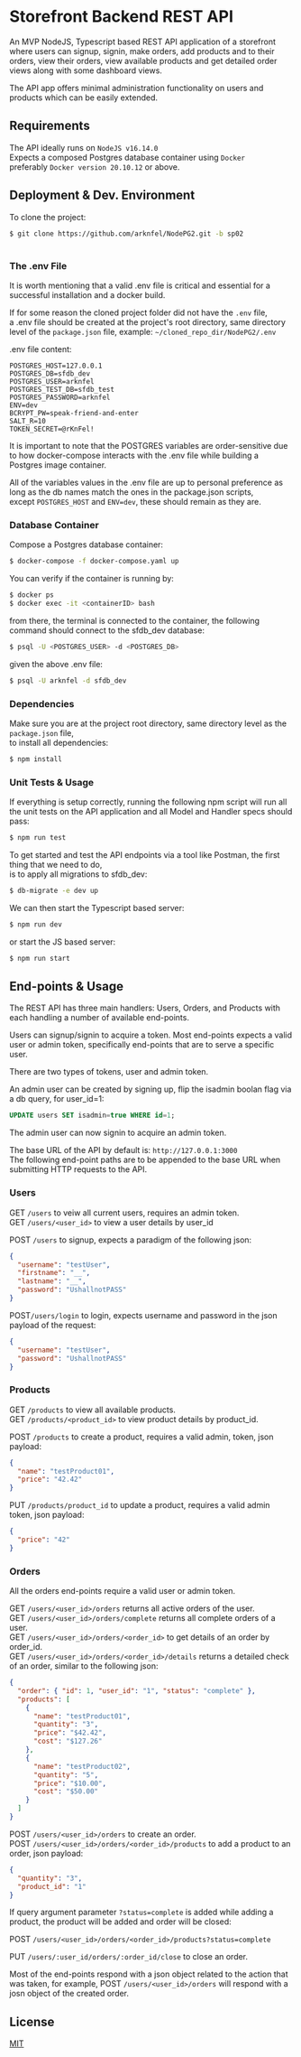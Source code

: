 # Storefront Backend REST API

An MVP NodeJS, Typescript based REST API application of a storefront where users can signup, signin, make orders, add products and to their orders, view their orders, view available products and get detailed order views along with some dashboard views.  
  
The API app offers minimal administration functionality on users and products which can be easily extended.

## Requirements
The API ideally runs on
```NodeJS v16.14.0```  
Expects a composed Postgres database container using ```Docker```  
preferably ```Docker version 20.10.12``` or above.

## Deployment & Dev. Environment
To clone the project:
```bash
$ git clone https://github.com/arknfel/NodePG2.git -b sp02
```  
#
### The .env File
It is worth mentioning that a valid .env file is critical and essential for a successful installation and a docker build.

If for some reason the cloned project folder did not have the `.env` file,  
a .env file should be created at the project's root directory, same directory level of the `package.json` file, example: `~/cloned_repo_dir/NodePG2/.env`  

.env file content:
```text
POSTGRES_HOST=127.0.0.1
POSTGRES_DB=sfdb_dev
POSTGRES_USER=arknfel
POSTGRES_TEST_DB=sfdb_test
POSTGRES_PASSWORD=arknfel
ENV=dev
BCRYPT_PW=speak-friend-and-enter
SALT_R=10
TOKEN_SECRET=@rKnFel!
```  
It is important to note that the POSTGRES variables are order-sensitive due to how docker-compose interacts with the .env file while building a Postgres image container.  

All of the variables values in the .env file are up to personal preference as long as the db names match the ones in the package.json scripts,  
except `POSTGRES_HOST` and `ENV=dev`, these should remain as they are.

### Database Container

Compose a Postgres database container:
```bash
$ docker-compose -f docker-compose.yaml up
```
You can verify if the container is running by:  
```bash
$ docker ps
$ docker exec -it <containerID> bash
```
from there, the terminal is connected to the container, the following command should connect to the sfdb_dev database:
```bash
$ psql -U <POSTGRES_USER> -d <POSTGRES_DB>
```
given the above .env file:
```bash
$ psql -U arknfel -d sfdb_dev
```

### Dependencies
Make sure you are at the project root directory, same directory level as the `package.json` file,  
to install all dependencies:
```bash
$ npm install
```
### Unit Tests & Usage
If everything is setup correctly, running the following npm script will run all the unit tests on the API application and all Model and Handler specs should pass:
```bash
$ npm run test
```  

To get started and test the API endpoints via a tool like Postman, the first thing that we need to do,  
is to apply all migrations to sfdb_dev:
```bash
$ db-migrate -e dev up
```

We can then start the Typescript based server:
```bash
$ npm run dev
```  
or start the JS based server:
```bash
$ npm run start
```
##
## End-points & Usage
The REST API has three main handlers: Users, Orders, and Products
with each handling a number of available end-points.  

Users can signup/signin to acquire a token. Most end-points expects a valid user or admin token,
specifically end-points that are to serve a specific user.

There are two types of tokens, user and admin token.  

An admin user can be created by signing up,
flip the  isadmin boolan flag via a db query, for user_id=1:
```sql
UPDATE users SET isadmin=true WHERE id=1;
```  
The admin user can now signin to acquire an admin token.

The base URL of the API by default is:
`http://127.0.0.1:3000`  
The following end-point paths are to be appended to the base URL when submitting HTTP requests to the API.
### Users
GET `/users` to veiw all current users, requires an admin token.  
GET `/users/<user_id>` to view a user details by user_id  

POST `/users` to signup, expects a paradigm of the following json:  
```json
{
  "username": "testUser",
  "firstname": "__",
  "lastname": "__",
  "password": "UshallnotPASS"
}
```  

POST`/users/login` to login, expects username and password in the json payload of the request:  
```json
{
  "username": "testUser",
  "password": "UshallnotPASS"
}
```  
### Products
GET `/products` to view all available products.  
GET `/products/<product_id>` to view product details by product_id.  

POST `/products` to create a product, requires a valid admin, token, json payload:
```json
{
  "name": "testProduct01",
  "price": "42.42"
}
```  
PUT `/products/product_id` to update a product, requires a valid admin token, json payload:  
```json
{
  "price": "42"
}
```
### Orders
All the orders end-points require a valid user or admin token.  

GET `/users/<user_id>/orders` returns all active orders of the user.  
GET `/users/<user_id>/orders/complete` returns all complete orders of a user.  
GET `/users/<user_id>/orders/<order_id>` to get details of an order by order_id.  
GET `/users/<user_id>/orders/<order_id>/details` returns a detailed check of an order, similar to the following json:  
```json
{
  "order": { "id": 1, "user_id": "1", "status": "complete" },
  "products": [
    {
      "name": "testProduct01",
      "quantity": "3",
      "price": "$42.42",
      "cost": "$127.26"
    },
    {
      "name": "testProduct02",
      "quantity": "5",
      "price": "$10.00",
      "cost": "$50.00"
    }
  ]
}
```  

POST `/users/<user_id>/orders` to create an order.  
POST `/users/<user_id>/orders/<order_id>/products` to add a product to an order, json payload:
```json
{
  "quantity": "3",
  "product_id": "1"
}
```  
If query argument parameter `?status=complete` is added while adding a product, the product will be added and order will be closed:  

POST `/users/<user_id>/orders/<order_id>/products?status=complete`

PUT `/users/:user_id/orders/:order_id/close` to close an order.  

Most of the end-points respond with a json object related to the action that was taken, for example, POST `/users/<user_id>/orders` will respond with a josn object of the created order.

##
## License
[MIT](https://github.com/arknfel/NodePG2/blob/sp02/LICENSE)